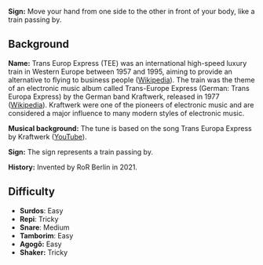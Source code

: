 **Sign:** Move your hand from one side to the other in front of your body, like a train passing by.

## Background

**Name:** Trans Europ Express (TEE) was an international high-speed luxury train in Western Europe between 1957 and 1995, aiming to provide an alternative to flying to business people ([Wikipedia](https://en.wikipedia.org/wiki/Trans_Europ_Express)). The train was the theme of an electronic music album called Trans-Europe Express (German: Trans Europa Express) by the German band Kraftwerk, released in 1977 ([Wikipedia](https://en.wikipedia.org/wiki/Trans-Europe_Express_(album))). Kraftwerk were one of the pioneers of electronic music and are considered a major influence to many modern styles of electronic music.

**Musical background:** The tune is based on the song Trans Europa Express by Kraftwerk ([YouTube](https://www.youtube.com/watch?v=XMVokT5e0zs)).

**Sign:** The sign represents a train passing by.

**History:** Invented by RoR Berlin in 2021.

## Difficulty

* **Surdos**: Easy
* **Repi**: Tricky
* **Snare**: Medium
* **Tamborim**: Easy
* **Agogô:** Easy
* **Shaker:** Tricky